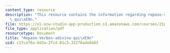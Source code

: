 ```yaml
---
content_type: resource
description: "This resource contains the information regarding repaso-verbos-adivina\
  \ qui\xE9n."
file: https://ol-ocw-studio-app-production.s3.amazonaws.com/courses/21g-701-spanish-i-fall-2003/c1fce76a6d3a2fcd01c333278ade0a83_MIT21G_701F03_6verba.pdf
file_type: application/pdf
resourcetype: Document
title: "Repaso-Verbos-adivina qui\xE9n"
uid: c1fce76a-6d3a-2fcd-01c3-33278ade0a83
---
```

